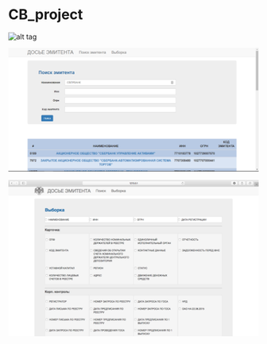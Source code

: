 # CB_project

![alt tag](https://github.com/Platypus98/CB_project/blob/master/imgimage_1.png)

![alt tag](https://github.com/Platypus98/CB_project/blob/master/img/image_2.png)

![alt tag](https://github.com/Platypus98/CB_project/blob/master/img/image_3.png)
